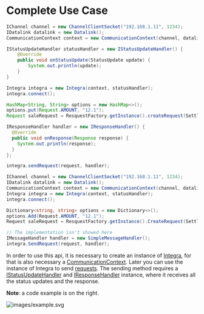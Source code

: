 # Complete Use Case
```java
IChannel channel = new ChannelClientSocket("192.168.1.11", 1234);
IDatalink datalink = new Datalink();
CommunicationContext context = new CommunicationContext(channel, datalink);

IStatusUpdateHandler statusHandler = new IStatusUpdateHandler() {
    @Override
    public void onStatusUpdate(StatusUpdate update) {
        System.out.println(update);
    }
}

Integra integra = new Integra(context, statusHandler);
integra.connect();

HashMap<String, String> options = new HashMap<>();
options.put(Request.AMOUNT, "12.1");
Request saleRequest = ResquestFactory.getInstance().createRequest(SettlementType.SALE, options);

IResponseHandler handler = new IResponseHandler() {
  @Override
  public void onResponse(Response response) {
    System.out.println(response);
  }
};

integra.sendRequest(request, handler);
```

```csharp
IChannel channel = new ChannelClientSocket("192.168.1.11", 1234);
IDatalink datalink = new Datalink();
CommunicationContext context = new CommunicationContext(channel, datalink);
Integra integra = new Integra(context, statusHandler);
integra.connect();

Dictionary<string, string> options = new Dictionary<>();
options.Add(Request.AMOUNT, "12.1");
Request saleRequest = ResquestFactory.getInstance().CreateRequest(SettlementType.SALE, options);

// The implementation isn't showed here
IMessageHandler handler = new SimpleMessageHandler();
integra.SendRequest(request, handler);
```

In order to use this api, it is necessary to create an instance of [Integra](#integra), for that is also necessary
a [CommunicationContext](#communicationcontext).
Later you can use the instance of Integra to send [requests](#request). The sending method requires a [IStatusUpdateHandler](#istatusupdatehandler) 
and [IResponseHandler](#iresponsehandler) instance, where it receives all the status updates and the response.  
  
**Note**: a code example is on the right.

![images/example.svg](images/example.svg)

